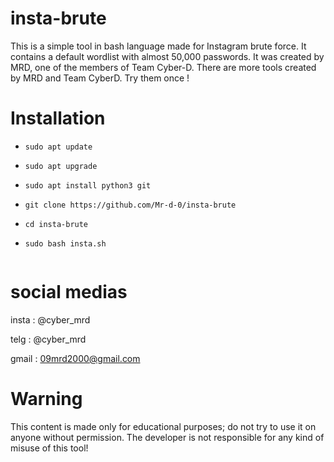 
# insta-brute
This is a simple tool in bash language made for Instagram brute force. It contains a default wordlist with almost 50,000 passwords. It was created by MRD, one of the members of Team Cyber-D. There are more tools created by MRD and Team CyberD. Try them once !
# Installation
* `sudo apt update`
* `sudo apt upgrade` 
* `sudo apt install python3 git`
* `git clone https://github.com/Mr-d-0/insta-brute`
* `cd insta-brute`
* `sudo bash insta.sh`

  <img align="center" scr="assets/Screenshot.png">
# social medias
 insta : @cyber_mrd
 
 telg : @cyber_mrd

 gmail : 09mrd2000@gmail.com

 # Warning
 This content is made only for educational purposes; do not try to use it on anyone without permission. The developer is not responsible for any kind of misuse of this tool!
